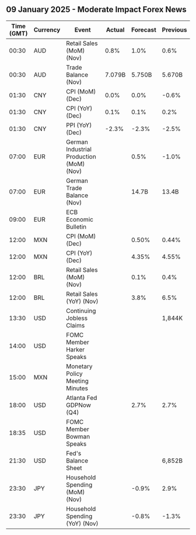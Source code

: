 ## 09 January 2025 - Moderate Impact Forex News

| Time (GMT) | Currency | Event | Actual | Forecast | Previous |
|------|----------|-------|--------|----------|----------|
| 00:30 | AUD | Retail Sales (MoM) (Nov) | 0.8% | 1.0% | 0.6% |
| 00:30 | AUD | Trade Balance (Nov) | 7.079B | 5.750B | 5.670B |
| 01:30 | CNY | CPI (MoM) (Dec) | 0.0% | 0.0% | -0.6% |
| 01:30 | CNY | CPI (YoY) (Dec) | 0.1% | 0.1% | 0.2% |
| 01:30 | CNY | PPI (YoY) (Dec) | -2.3% | -2.3% | -2.5% |
| 07:00 | EUR | German Industrial Production (MoM) (Nov) |  | 0.5% | -1.0% |
| 07:00 | EUR | German Trade Balance (Nov) |  | 14.7B | 13.4B |
| 09:00 | EUR | ECB Economic Bulletin |  |  |  |
| 12:00 | MXN | CPI (MoM) (Dec) |  | 0.50% | 0.44% |
| 12:00 | MXN | CPI (YoY) (Dec) |  | 4.35% | 4.55% |
| 12:00 | BRL | Retail Sales (MoM) (Nov) |  | 0.1% | 0.4% |
| 12:00 | BRL | Retail Sales (YoY) (Nov) |  | 3.8% | 6.5% |
| 13:30 | USD | Continuing Jobless Claims |  |  | 1,844K |
| 14:00 | USD | FOMC Member Harker Speaks |  |  |  |
| 15:00 | MXN | Monetary Policy Meeting Minutes |  |  |  |
| 18:00 | USD | Atlanta Fed GDPNow (Q4) |  | 2.7% | 2.7% |
| 18:35 | USD | FOMC Member Bowman Speaks |  |  |  |
| 21:30 | USD | Fed's Balance Sheet |  |  | 6,852B |
| 23:30 | JPY | Household Spending (MoM) (Nov) |  | -0.9% | 2.9% |
| 23:30 | JPY | Household Spending (YoY) (Nov) |  | -0.8% | -1.3% |
